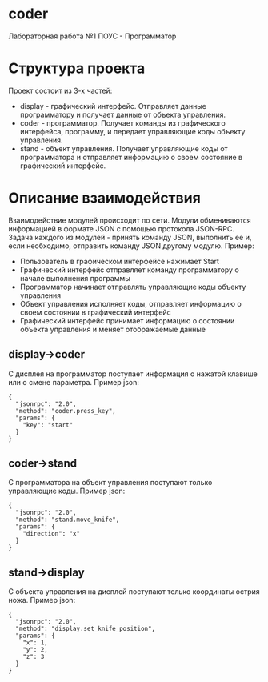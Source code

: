 # coder
Лабораторная работа №1 ПОУС - Программатор

# Структура проекта
Проект состоит из 3-х частей:
* display - графический интерфейс. Отправляет данные программатору и получает данные от объекта управления.
* coder - программатор. Получает команды из графического интерфейса, программу, и передает управляющие коды объекту управления.
* stand - объект управления. Получает управляющие коды от программатора и отправляет информацию о своем состояние в графический интерфейс. 

# Описание взаимодействия
Взаимодействие модулей происходит по сети. Модули обмениваются информацией в формате JSON с помощью протокола JSON-RPC. Задача каждого из модулей - принять команду JSON, выполнить ее и, если необходимо, отправить команду JSON другому модулю. 
Пример:
* Пользователь в графическом интерфейсе нажимает Start
* Графический интерфейс отправляет команду программатору о начале выполнения программы
* Программатор начинает отправлять управляющие коды объекту управления
* Объект управления исполняет коды, отправляет информацию о своем состоянии в графический интерфейс
* Графический интерфейс принимает информацию о состоянии объекта управления и меняет отображаемые данные
## display->coder
С дисплея на программатор поступает информация о нажатой клавише или о смене параметра. Пример json:
```
{
  "jsonrpc": "2.0",
  "method": "coder.press_key",
  "params": {
    "key": "start"
  }
}
```
## coder->stand
С программатора на объект управления поступают только управляющие коды. Пример json:
```
{
  "jsonrpc": "2.0",
  "method": "stand.move_knife",
  "params": {
    "direction": "x"
  }
}
```
## stand->display
С объекта управления на дисплей поступают только координаты острия ножа. Пример json:
```
{
  "jsonrpc": "2.0",
  "method": "display.set_knife_position",
  "params": {
    "x": 1,
    "y": 2,
    "z": 3
  }
}
```

